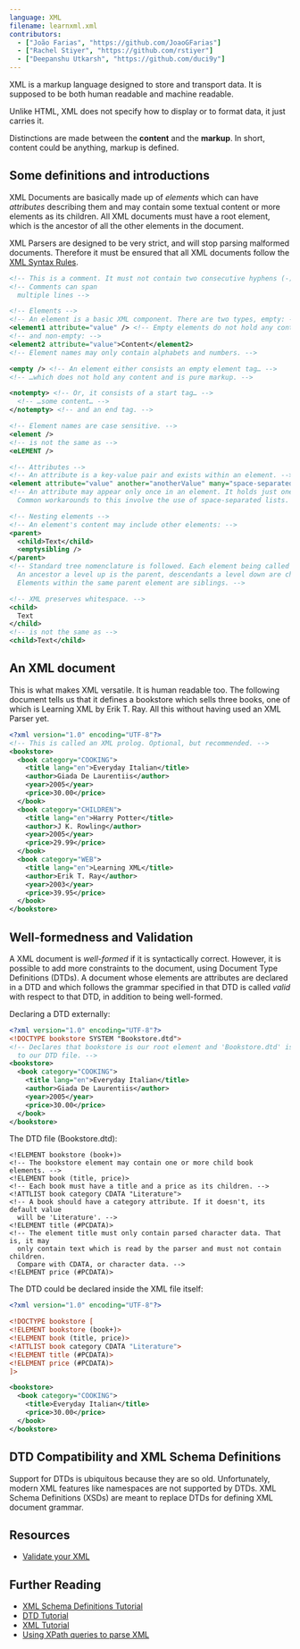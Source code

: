 ```yaml
---
language: XML
filename: learnxml.xml
contributors:
  - ["João Farias", "https://github.com/JoaoGFarias"]
  - ["Rachel Stiyer", "https://github.com/rstiyer"]
  - ["Deepanshu Utkarsh", "https://github.com/duci9y"]
---
```


XML is a markup language designed to store and transport data. It is supposed to be both human readable and machine readable.

Unlike HTML, XML does not specify how to display or to format data, it just carries it.

Distinctions are made between the **content** and the **markup**. In short, content could be anything, markup is defined.

## Some definitions and introductions

XML Documents are basically made up of *elements* which can have *attributes* describing them and may contain some textual content or more elements as its children. All XML documents must have a root element, which is the ancestor of all the other elements in the document.

XML Parsers are designed to be very strict, and will stop parsing malformed documents. Therefore it must be ensured that all XML documents follow the [XML Syntax Rules](http://www.w3schools.com/xml/xml_syntax.asp).

```xml
<!-- This is a comment. It must not contain two consecutive hyphens (-). -->
<!-- Comments can span
  multiple lines -->

<!-- Elements -->
<!-- An element is a basic XML component. There are two types, empty: -->
<element1 attribute="value" /> <!-- Empty elements do not hold any content -->
<!-- and non-empty: -->
<element2 attribute="value">Content</element2>
<!-- Element names may only contain alphabets and numbers. -->

<empty /> <!-- An element either consists an empty element tag… -->
<!-- …which does not hold any content and is pure markup. -->

<notempty> <!-- Or, it consists of a start tag… -->
  <!-- …some content… -->
</notempty> <!-- and an end tag. -->

<!-- Element names are case sensitive. -->
<element />
<!-- is not the same as -->
<eLEMENT />

<!-- Attributes -->
<!-- An attribute is a key-value pair and exists within an element. -->
<element attribute="value" another="anotherValue" many="space-separated list" />
<!-- An attribute may appear only once in an element. It holds just one value.
  Common workarounds to this involve the use of space-separated lists. -->

<!-- Nesting elements -->
<!-- An element's content may include other elements: -->
<parent>
  <child>Text</child>
  <emptysibling />
</parent>
<!-- Standard tree nomenclature is followed. Each element being called a node.
  An ancestor a level up is the parent, descendants a level down are children.
  Elements within the same parent element are siblings. -->

<!-- XML preserves whitespace. -->
<child>
  Text
</child>
<!-- is not the same as -->
<child>Text</child>
```

## An XML document

This is what makes XML versatile. It is human readable too. The following document tells us that it defines a bookstore which sells three books, one of which is Learning XML by Erik T. Ray. All this without having used an XML Parser yet.

```xml
<?xml version="1.0" encoding="UTF-8"?>
<!-- This is called an XML prolog. Optional, but recommended. -->
<bookstore>
  <book category="COOKING">
    <title lang="en">Everyday Italian</title>
    <author>Giada De Laurentiis</author>
    <year>2005</year>
    <price>30.00</price>
  </book>
  <book category="CHILDREN">
    <title lang="en">Harry Potter</title>
    <author>J K. Rowling</author>
    <year>2005</year>
    <price>29.99</price>
  </book>
  <book category="WEB">
    <title lang="en">Learning XML</title>
    <author>Erik T. Ray</author>
    <year>2003</year>
    <price>39.95</price>
  </book>
</bookstore>
```

## Well-formedness and Validation

A XML document is *well-formed* if it is syntactically correct. However, it is possible to add more constraints to the document, using Document Type Definitions (DTDs). A document whose elements are attributes are declared in a DTD and which follows the grammar specified in that DTD is called *valid* with respect to that DTD, in addition to being well-formed.

Declaring a DTD externally:

```xml
<?xml version="1.0" encoding="UTF-8"?>
<!DOCTYPE bookstore SYSTEM "Bookstore.dtd">
<!-- Declares that bookstore is our root element and 'Bookstore.dtd' is the path
  to our DTD file. -->
<bookstore>
  <book category="COOKING">
    <title lang="en">Everyday Italian</title>
    <author>Giada De Laurentiis</author>
    <year>2005</year>
    <price>30.00</price>
  </book>
</bookstore>
```

The DTD file (Bookstore.dtd):

```
<!ELEMENT bookstore (book+)>
<!-- The bookstore element may contain one or more child book elements. -->
<!ELEMENT book (title, price)>
<!-- Each book must have a title and a price as its children. -->
<!ATTLIST book category CDATA "Literature">
<!-- A book should have a category attribute. If it doesn't, its default value
  will be 'Literature'. -->
<!ELEMENT title (#PCDATA)>
<!-- The element title must only contain parsed character data. That is, it may
  only contain text which is read by the parser and must not contain children.
  Compare with CDATA, or character data. -->
<!ELEMENT price (#PCDATA)>
```

The DTD could be declared inside the XML file itself:

```xml
<?xml version="1.0" encoding="UTF-8"?>

<!DOCTYPE bookstore [
<!ELEMENT bookstore (book+)>
<!ELEMENT book (title, price)>
<!ATTLIST book category CDATA "Literature">
<!ELEMENT title (#PCDATA)>
<!ELEMENT price (#PCDATA)>
]>

<bookstore>
  <book category="COOKING">
    <title>Everyday Italian</title>
    <price>30.00</price>
  </book>
</bookstore>
```

## DTD Compatibility and XML Schema Definitions

Support for DTDs is ubiquitous because they are so old. Unfortunately, modern XML features like namespaces are not supported by DTDs. XML Schema Definitions (XSDs) are meant to replace DTDs for defining XML document grammar.

## Resources

* [Validate your XML](http://www.xmlvalidation.com)

## Further Reading

* [XML Schema Definitions Tutorial](https://www.w3schools.com/xml/schema_intro.asp)
* [DTD Tutorial](http://www.w3schools.com/xml/xml_dtd_intro.asp)
* [XML Tutorial](http://www.w3schools.com/xml/default.asp)
* [Using XPath queries to parse XML](http://www.w3schools.com/xml/xml_xpath.asp)
